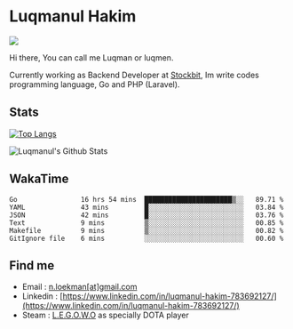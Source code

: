 
# Luqmanul Hakim

![](https://komarev.com/ghpvc/?username=luqman-v1)

Hi there, You can call me Luqman or luqmen.

Currently working as Backend Developer at [Stockbit](https://stockbit.com/), Im write codes programming language, Go and PHP (Laravel).
## Stats

[![Top Langs](https://github-readme-stats.vercel.app/api/top-langs/?username=luqman-v1&layout=compact)](https://github.com/anuraghazra/github-readme-stats)

![Luqmanul's Github Stats](https://github-readme-stats.vercel.app/api?username=luqman-v1&show_icons=true)


## WakaTime 

<!--START_SECTION:waka-->

```text
Go                16 hrs 54 mins  ██████████████████████▒░░   89.71 %
YAML              43 mins         █░░░░░░░░░░░░░░░░░░░░░░░░   03.84 %
JSON              42 mins         █░░░░░░░░░░░░░░░░░░░░░░░░   03.76 %
Text              9 mins          ▒░░░░░░░░░░░░░░░░░░░░░░░░   00.85 %
Makefile          9 mins          ▒░░░░░░░░░░░░░░░░░░░░░░░░   00.82 %
GitIgnore file    6 mins          ░░░░░░░░░░░░░░░░░░░░░░░░░   00.60 %
```

<!--END_SECTION:waka-->


## Find me 

- Email : [n.loekman[at]gmail.com](mailto:n.loekman@gmail.com)
- Linkedin : [https://www.linkedin.com/in/luqmanul-hakim-783692127/](https://www.linkedin.com/in/luqmanul-hakim-783692127/)
- Steam : [L.E.G.O.W.O](https://steamcommunity.com/id/fuukmans) as specially DOTA player


